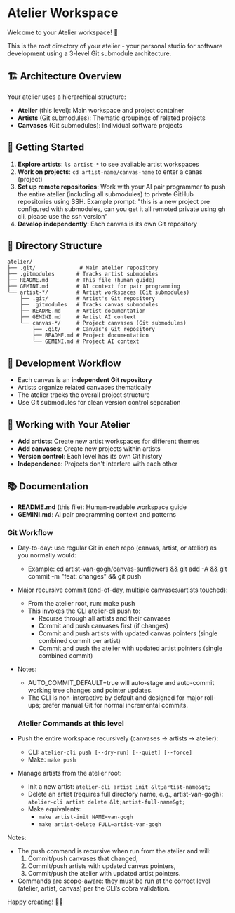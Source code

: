 # Atelier Workspace

Welcome to your Atelier workspace! 🎨

This is the root directory of your atelier - your personal studio for software development using a 3-level Git submodule architecture.

## 🏗️ Architecture Overview

Your atelier uses a hierarchical structure:
- **Atelier** (this level): Main workspace and project container
- **Artists** (Git submodules): Thematic groupings of related projects
- **Canvases** (Git submodules): Individual software projects

## 🚀 Getting Started

1. **Explore artists**: `ls artist-*` to see available artist workspaces
2. **Work on projects**: `cd artist-name/canvas-name` to enter a canas (project)
3. **Set up remote repositories**: Work with your AI pair programmer to push the entire atelier (including all submodules) to private GitHub repositories using SSH. Example prompt: "this is a new project pre configured with submodules, can you get it all remoted private using gh cli, please use the ssh version"
4. **Develop independently**: Each canvas is its own Git repository

## 📁 Directory Structure

```
atelier/
├── .git/              # Main atelier repository
├── .gitmodules       # Tracks artist submodules
├── README.md         # This file (human guide)
├── GEMINI.md         # AI context for pair programming
└── artist-*/         # Artist workspaces (Git submodules)
    ├── .git/         # Artist's Git repository
    ├── .gitmodules   # Tracks canvas submodules
    ├── README.md     # Artist documentation
    ├── GEMINI.md     # Artist AI context
    └── canvas-*/     # Project canvases (Git submodules)
        ├── .git/     # Canvas's Git repository
        ├── README.md # Project documentation
        └── GEMINI.md # Project AI context
```

## 🔧 Development Workflow

- Each canvas is an **independent Git repository**
- Artists organize related canvases thematically
- The atelier tracks the overall project structure
- Use Git submodules for clean version control separation

## 🎨 Working with Your Atelier

- **Add artists**: Create new artist workspaces for different themes
- **Add canvases**: Create new projects within artists
- **Version control**: Each level has its own Git history
- **Independence**: Projects don't interfere with each other

## 📚 Documentation

- **README.md** (this file): Human-readable workspace guide
- **GEMINI.md**: AI pair programming context and patterns

### Git Workflow

- Day-to-day: use regular Git in each repo (canvas, artist, or atelier) as you normally would:
  - Example: cd artist-van-gogh/canvas-sunflowers && git add -A && git commit -m "feat: changes" && git push
- Major recursive commit (end-of-day, multiple canvases/artists touched):
  - From the atelier root, run: make push
  - This invokes the CLI atelier-cli push to:
    - Recurse through all artists and their canvases
    - Commit and push canvases first (if changes)
    - Commit and push artists with updated canvas pointers (single combined commit per artist)
    - Commit and push the atelier with updated artist pointers (single combined commit)
- Notes:
  - AUTO_COMMIT_DEFAULT=true will auto-stage and auto-commit working tree changes and pointer updates.
  - The CLI is non-interactive by default and designed for major roll-ups; prefer manual Git for normal incremental commits.

  ### Atelier Commands at this level
- Push the entire workspace recursively (canvases → artists → atelier):
  - CLI: `atelier-cli push [--dry-run] [--quiet] [--force]`
  - Make: `make push`
- Manage artists from the atelier root:
  - Init a new artist: `atelier-cli artist init &lt;artist-name&gt;`
  - Delete an artist (requires full directory name, e.g., artist-van-gogh): `atelier-cli artist delete &lt;artist-full-name&gt;`
  - Make equivalents:
    - `make artist-init NAME=van-gogh`
    - `make artist-delete FULL=artist-van-gogh`

Notes:
- The push command is recursive when run from the atelier and will:
  1) Commit/push canvases that changed,
  2) Commit/push artists with updated canvas pointers,
  3) Commit/push the atelier with updated artist pointers.
- Commands are scope-aware: they must be run at the correct level (atelier, artist, canvas) per the CLI’s cobra validation.

Happy creating! 🎨✨